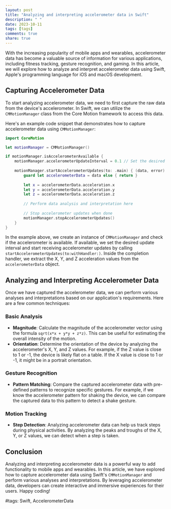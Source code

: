 ```yaml
---
layout: post
title: "Analyzing and interpreting accelerometer data in Swift"
description: " "
date: 2023-10-11
tags: [tags]
comments: true
share: true
---
```


With the increasing popularity of mobile apps and wearables, accelerometer data has become a valuable source of information for various applications, including fitness tracking, gesture recognition, and gaming. In this article, we will explore how to analyze and interpret accelerometer data using Swift, Apple's programming language for iOS and macOS development.

## Capturing Accelerometer Data

To start analyzing accelerometer data, we need to first capture the raw data from the device's accelerometer. In Swift, we can utilize the `CMMotionManager` class from the Core Motion framework to access this data.

Here's an example code snippet that demonstrates how to capture accelerometer data using `CMMotionManager`:

```swift
import CoreMotion

let motionManager = CMMotionManager()

if motionManager.isAccelerometerAvailable {
    motionManager.accelerometerUpdateInterval = 0.1 // Set the desired update interval
    
    motionManager.startAccelerometerUpdates(to: .main) { (data, error) in
        guard let accelerometerData = data else { return }
        
        let x = accelerometerData.acceleration.x
        let y = accelerometerData.acceleration.y
        let z = accelerometerData.acceleration.z
        
        // Perform data analysis and interpretation here
        
        // Stop accelerometer updates when done
        motionManager.stopAccelerometerUpdates()
    }
}
```

In the example above, we create an instance of `CMMotionManager` and check if the accelerometer is available. If available, we set the desired update interval and start receiving accelerometer updates by calling `startAccelerometerUpdates(to:withHandler:)`. Inside the completion handler, we extract the X, Y, and Z acceleration values from the `accelerometerData` object.

## Analyzing and Interpreting Accelerometer Data

Once we have captured the accelerometer data, we can perform various analyses and interpretations based on our application's requirements. Here are a few common techniques:

### Basic Analysis

- **Magnitude**: Calculate the magnitude of the accelerometer vector using the formula `sqrt(x*x + y*y + z*z)`. This can be useful for estimating the overall intensity of the motion.
- **Orientation**: Determine the orientation of the device by analyzing the accelerometer's X, Y, and Z values. For example, if the Z value is close to 1 or -1, the device is likely flat on a table. If the X value is close to 1 or -1, it might be in a portrait orientation.

### Gesture Recognition

- **Pattern Matching**: Compare the captured accelerometer data with pre-defined patterns to recognize specific gestures. For example, if we know the accelerometer pattern for shaking the device, we can compare the captured data to this pattern to detect a shake gesture.

### Motion Tracking

- **Step Detection**: Analyzing accelerometer data can help us track steps during physical activities. By analyzing the peaks and troughs of the X, Y, or Z values, we can detect when a step is taken.

## Conclusion

Analyzing and interpreting accelerometer data is a powerful way to add functionality to mobile apps and wearables. In this article, we have explored how to capture accelerometer data using Swift's `CMMotionManager` and perform various analyses and interpretations. By leveraging accelerometer data, developers can create interactive and immersive experiences for their users. Happy coding!

#tags: Swift, AccelerometerData